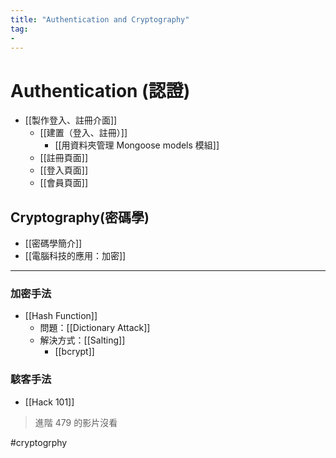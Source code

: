 ```yaml
---
title: "Authentication and Cryptography"
tag: 
- 
---
```

# Authentication (認證) 
- [[製作登入、註冊介面]]
	- [[建置（登入、註冊）]]
		- [[用資料夾管理 Mongoose models 模組]]
	- [[註冊頁面]]
	- [[登入頁面]]
	- [[會員頁面]]

## Cryptography(密碼學)
- [[密碼學簡介]]
- [[電腦科技的應用：加密]]

---

### 加密手法
- [[Hash Function]]
	- 問題：[[Dictionary Attack]]
	- 解決方式：[[Salting]]
		- [[bcrypt]]

### 駭客手法
- [[Hack 101]]
> 進階 479 的影片沒看

#cryptogrphy 
